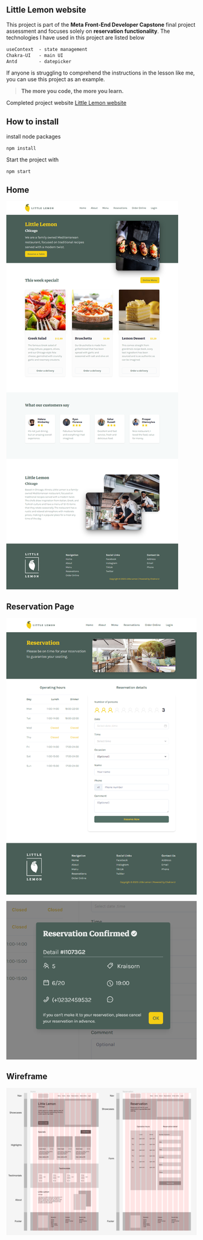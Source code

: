 ## **Little Lemon website**
This project is part of the **Meta Front-End Developer Capstone** final project assessment and focuses solely on **reservation functionality**. The technologies I have used in this project are listed below

    useContext 	- state management
    Chakra-UI 	- main UI
    Antd		- datepicker

If anyone is struggling to comprehend the instructions in the lesson like me, you can use this project as an example.

> **The more you code, the more you learn.**

Completed project website
[Little Lemon website](https://little-lemon-image-nhvl2sce2q-uc.a.run.app/)

## **How to install**
install node packages

    npm install

Start the project with

    npm start

## **Home**
![enter image description here](https://github.com/tOxicV4p0r/little-lemon/blob/main/home_.png?raw=true)

## **Reservation Page**
![enter image description here](https://github.com/tOxicV4p0r/little-lemon/blob/main/reservation.png?raw=true)

![enter image description here](https://github.com/tOxicV4p0r/little-lemon/blob/main/confirmed.png?raw=true)

## **Wireframe**
![enter image description here](https://github.com/tOxicV4p0r/little-lemon/blob/main/wireframe.png?raw=true)